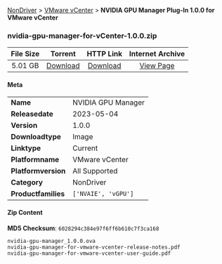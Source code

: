 
[NonDriver](/README.md)  >  [VMware vCenter](/index/NonDriver/VMware_vCenter.md)  >  **NVIDIA GPU Manager Plug-In 1.0.0 for VMware vCenter**


### nvidia-gpu-manager-for-vCenter-1.0.0.zip

| **File Size** | **Torrent**  | **HTTP Link** | **Internet Archive** |
|:-------------:|:------------:|:-------------:|:--------------------:|
| 5.01 GB |  [Download](https://archive.org/download/nvgpu_nvidia-gpu-manager-for-vCenter-1.0.0.zip/nvgpu_nvidia-gpu-manager-for-vCenter-1.0.0.zip_archive.torrent)       | [Download](https://archive.org/compress/nvgpu_nvidia-gpu-manager-for-vCenter-1.0.0.zip) | [View Page](https://archive.org/details/nvgpu_nvidia-gpu-manager-for-vCenter-1.0.0.zip)       |

#### Meta

<table>
<tr><td><strong>Name</strong></td><td>NVIDIA GPU Manager</td></tr>
<tr><td><strong>Releasedate</strong></td><td>2023-05-04</td></tr>
<tr><td><strong>Version</strong></td><td>1.0.0</td></tr>
<tr><td><strong>Downloadtype</strong></td><td>Image</td></tr>
<tr><td><strong>Linktype</strong></td><td>Current</td></tr>
<tr><td><strong>Platformname</strong></td><td>VMware vCenter</td></tr>
<tr><td><strong>Platformversion</strong></td><td>All Supported</td></tr>
<tr><td><strong>Category</strong></td><td>NonDriver</td></tr>
<tr><td><strong>Productfamilies</strong></td><td><code>['NVAIE', 'vGPU']</code></td></tr>
</table>

#### Zip Content

**MD5 Checksum**: `6028294c384e97f6ff6b610c7f3ca168`

```text
nvidia-gpu-manager_1.0.0.ova
nvidia-gpu-manager-for-vmware-vcenter-release-notes.pdf
nvidia-gpu-manager-for-vmware-vcenter-user-guide.pdf
```